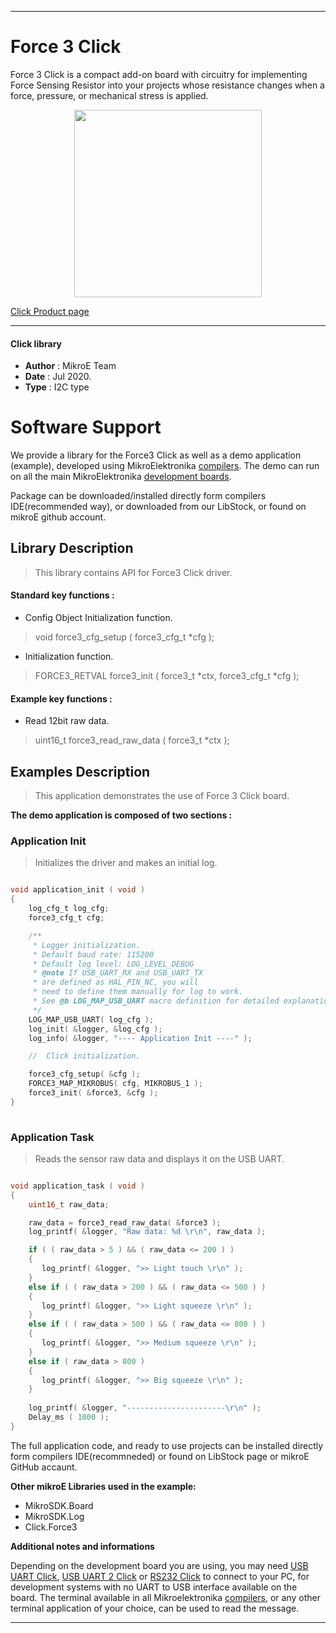 
---
# Force 3 Click

Force 3 Click is a compact add-on board with circuitry for implementing Force Sensing Resistor into your projects whose resistance changes when a force, pressure, or mechanical stress is applied.

<p align="center">
  <img src="https://download.mikroe.com/images/click_for_ide/force3_click.png" height=300px>
</p>


[Click Product page](https://www.mikroe.com/force-3-click)

---


#### Click library 

- **Author**        : MikroE Team
- **Date**          : Jul 2020.
- **Type**          : I2C type


# Software Support

We provide a library for the Force3 Click 
as well as a demo application (example), developed using MikroElektronika 
[compilers](https://shop.mikroe.com/compilers). 
The demo can run on all the main MikroElektronika [development boards](https://shop.mikroe.com/development-boards).

Package can be downloaded/installed directly form compilers IDE(recommended way), or downloaded from our LibStock, or found on mikroE github account. 

## Library Description

> This library contains API for Force3 Click driver.

#### Standard key functions :

- Config Object Initialization function.
> void force3_cfg_setup ( force3_cfg_t *cfg ); 
 
- Initialization function.
> FORCE3_RETVAL force3_init ( force3_t *ctx, force3_cfg_t *cfg );

#### Example key functions :

- Read 12bit raw data.
> uint16_t force3_read_raw_data ( force3_t *ctx );

## Examples Description

> This application demonstrates the use of Force 3 Click board.

**The demo application is composed of two sections :**

### Application Init 

> Initializes the driver and makes an initial log.

```c

void application_init ( void )
{
    log_cfg_t log_cfg;
    force3_cfg_t cfg;

    /** 
     * Logger initialization.
     * Default baud rate: 115200
     * Default log level: LOG_LEVEL_DEBUG
     * @note If USB_UART_RX and USB_UART_TX 
     * are defined as HAL_PIN_NC, you will 
     * need to define them manually for log to work. 
     * See @b LOG_MAP_USB_UART macro definition for detailed explanation.
     */
    LOG_MAP_USB_UART( log_cfg );
    log_init( &logger, &log_cfg );
    log_info( &logger, "---- Application Init ----" );

    //  Click initialization.

    force3_cfg_setup( &cfg );
    FORCE3_MAP_MIKROBUS( cfg, MIKROBUS_1 );
    force3_init( &force3, &cfg );
}
  
```

### Application Task

> Reads the sensor raw data and displays it on the USB UART.

```c

void application_task ( void )
{
    uint16_t raw_data;

    raw_data = force3_read_raw_data( &force3 );
    log_printf( &logger, "Raw data: %d \r\n", raw_data );

    if ( ( raw_data > 5 ) && ( raw_data <= 200 ) )
    {
       log_printf( &logger, ">> Light touch \r\n" );
    }
    else if ( ( raw_data > 200 ) && ( raw_data <= 500 ) )
    {
       log_printf( &logger, ">> Light squeeze \r\n" );
    }
    else if ( ( raw_data > 500 ) && ( raw_data <= 800 ) )
    {
       log_printf( &logger, ">> Medium squeeze \r\n" );
    }
    else if ( raw_data > 800 )
    {
       log_printf( &logger, ">> Big squeeze \r\n" );
    }
    
    log_printf( &logger, "----------------------\r\n" );
    Delay_ms ( 1000 );
}  

```


The full application code, and ready to use projects can be  installed directly form compilers IDE(recommneded) or found on LibStock page or mikroE GitHub accaunt.

**Other mikroE Libraries used in the example:** 

- MikroSDK.Board
- MikroSDK.Log
- Click.Force3

**Additional notes and informations**

Depending on the development board you are using, you may need 
[USB UART Click](https://shop.mikroe.com/usb-uart-click), 
[USB UART 2 Click](https://shop.mikroe.com/usb-uart-2-click) or 
[RS232 Click](https://shop.mikroe.com/rs232-click) to connect to your PC, for 
development systems with no UART to USB interface available on the board. The 
terminal available in all Mikroelektronika 
[compilers](https://shop.mikroe.com/compilers), or any other terminal application 
of your choice, can be used to read the message.



---
